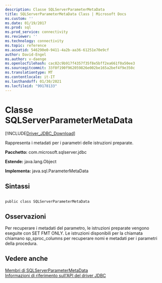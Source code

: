 ```yaml
---
description: Classe SQLServerParameterMetaData
title: SQLServerParameterMetaData Class | Microsoft Docs
ms.custom: ''
ms.date: 01/19/2017
ms.prod: sql
ms.prod_service: connectivity
ms.reviewer: ''
ms.technology: connectivity
ms.topic: reference
ms.assetid: 546290e0-9411-4a2b-aa36-61251e70e9cf
author: David-Engel
ms.author: v-daenge
ms.openlocfilehash: cac82c9b917f4357f35f8e5bff2ea661f0a50ee3
ms.sourcegitcommit: 33f0f190f962059826e002be165a2bef4f9e350c
ms.translationtype: MT
ms.contentlocale: it-IT
ms.lasthandoff: 01/30/2021
ms.locfileid: "99178133"
---
```

# <a name="sqlserverparametermetadata-class"></a>Classe SQLServerParameterMetaData
[!INCLUDE[Driver_JDBC_Download](../../../includes/driver_jdbc_download.md)]

  Rappresenta i metadati per i parametri delle istruzioni preparate.  
  
 **Pacchetto:** com.microsoft.sqlserver.jdbc  
  
 **Estende:** java.lang.Object  
  
 **Implementa:** java.sql.ParameterMetaData  
  
## <a name="syntax"></a>Sintassi  
  
```  
  
public class SQLServerParameterMetaData  
```  
  
## <a name="remarks"></a>Osservazioni  
 Per recuperare i metadati del parametro, le istruzioni preparate vengono eseguite con SET FMT ONLY. Le istruzioni disponibili per la chiamata chiamano sp_sproc_columns per recuperare nomi e metadati per i parametri della procedura.  
  
## <a name="see-also"></a>Vedere anche  
 [Membri di SQLServerParameterMetaData](../../../connect/jdbc/reference/sqlserverparametermetadata-members.md)   
 [Informazioni di riferimento sull'API del driver JDBC](../../../connect/jdbc/reference/jdbc-driver-api-reference.md)  
  
  
